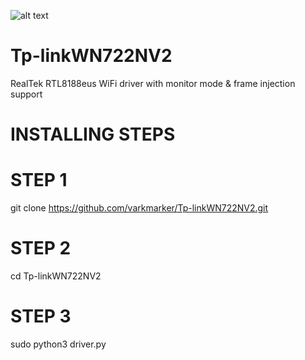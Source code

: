 ![alt text](https://github.com/[username]/[reponame]/blob/[branch]/image/image.jpg?raw=true)
# Tp-linkWN722NV2
RealTek RTL8188eus WiFi driver with monitor mode &amp; frame injection support

# INSTALLING STEPS
# STEP 1
git clone https://github.com/varkmarker/Tp-linkWN722NV2.git
# STEP 2
cd Tp-linkWN722NV2
# STEP 3
sudo python3 driver.py
